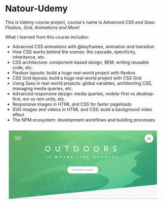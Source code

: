 # Natour-Udemy
This is Udemy course project, course's name is *Advanced CSS and Sass: Flexbox, Grid, Animations and More!*

What I learned from this course includes:
- Advanced CSS animations with @keyframes, animation and transition
- How CSS works behind the scenes: the cascade, specificity, inheritance, etc.
- CSS architecture: component-based design, BEM, writing reusable code, etc.
- Flexbox layouts: build a huge real-world project with flexbox
- CSS Grid layouts: build a huge real-world project with CSS Grid
- Using Sass in real-world projects: global variables, architecting CSS, managing media queries, etc.
- Advanced responsive design: media queries, mobile-first vs desktop-first, em vs rem units, etc.
- Responsive images in HTML and CSS for faster pageloads
- SVG images and videos in HTML and CSS: build a background video effect
- The NPM ecosystem: development workflows and building processes
<img src="https://github.com/Shan-Mi/Natour-Udemy/blob/master/img/CSS-outdoors-udemy.jpg">
